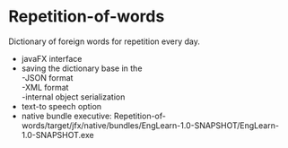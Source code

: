 # Repetition-of-words
Dictionary of foreign words for repetition every day.
- javaFX interface
- saving the dictionary base in the 
 <br/>-JSON format
 <br/>-XML format 
 <br/>-internal object serialization
- text-to speech option 
- native bundle executive: Repetition-of-words/target/jfx/native/bundles/EngLearn-1.0-SNAPSHOT/EngLearn-1.0-SNAPSHOT.exe

